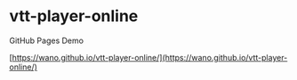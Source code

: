 # vtt-player-online

GitHub Pages Demo  
  
[https://wano.github.io/vtt-player-online/](https://wano.github.io/vtt-player-online/)